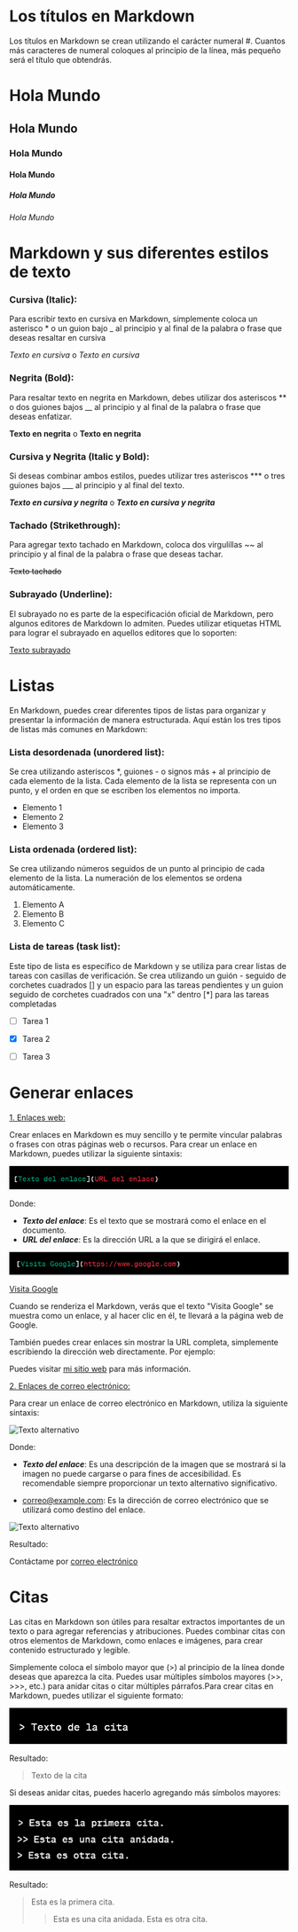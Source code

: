 # Los títulos en Markdown 
Los títulos en Markdown se crean utilizando el carácter numeral #. Cuantos más caracteres de numeral coloques al principio de la línea, más pequeño será el título que obtendrás.

# Hola Mundo
## Hola Mundo
### Hola Mundo
#### Hola Mundo
##### Hola Mundo
###### Hola Mundo



# Markdown y sus diferentes estilos de texto

### Cursiva (Italic):
 Para escribir texto en cursiva en Markdown, simplemente coloca un asterisco * o un guion bajo _ al principio y al final de la palabra o frase que deseas resaltar en cursiva

 *Texto en cursiva* o _Texto en cursiva_

 ### Negrita (Bold): 
 Para resaltar texto en negrita en Markdown, debes utilizar dos asteriscos ** o dos guiones bajos __ al principio y al final de la palabra o frase que deseas enfatizar. 

 **Texto en negrita** o __Texto en negrita__

 ### Cursiva y Negrita (Italic y Bold): 
 Si deseas combinar ambos estilos, puedes utilizar tres asteriscos *** o tres guiones bajos ___ al principio y al final del texto.

 ***Texto en cursiva y negrita*** o ___Texto en cursiva y negrita___

 ### Tachado (Strikethrough):
  Para agregar texto tachado en Markdown, coloca dos virgulillas ~~ al principio y al final de la palabra o frase que deseas tachar. 

  ~~Texto tachado~~

  ### Subrayado (Underline): 
  El subrayado no es parte de la especificación oficial de Markdown, pero algunos editores de Markdown lo admiten. Puedes utilizar etiquetas HTML <u></u> para lograr el subrayado en aquellos editores que lo soporten:

  <u>Texto subrayado</u>




  # Listas
  En Markdown, puedes crear diferentes tipos de listas para organizar y presentar la información de manera estructurada. Aquí están los tres tipos de listas más comunes en Markdown:

  ### Lista desordenada (unordered list): 
  Se crea utilizando asteriscos *, guiones - o signos más + al principio de cada elemento de la lista. Cada elemento de la lista se representa con un punto, y el orden en que se escriben los elementos no importa. 
  * Elemento 1
  * Elemento 2
  * Elemento 3 

  ### Lista ordenada (ordered list): 
  Se crea utilizando números seguidos de un punto al principio de cada elemento de la lista. La numeración de los elementos se ordena automáticamente.

  1. Elemento A
  2. Elemento B
  3. Elemento C

  ### Lista de tareas (task list):
   Este tipo de lista es específico de Markdown y se utiliza para crear listas de tareas con casillas de verificación. Se crea utilizando un guión - seguido de corchetes cuadrados [] y un espacio para las tareas pendientes y un guion seguido de corchetes cuadrados con una "x" dentro [*] para las tareas completadas

   - [ ] Tarea 1
   - [x] Tarea 2
   - [ ] Tarea 3


   # Generar enlaces 
   <u>1. Enlaces web:</u>

   Crear enlaces en Markdown es muy sencillo y te permite vincular palabras o frases con otras páginas web o recursos. Para crear un enlace en Markdown, puedes utilizar la siguiente sintaxis:

   ![Texto alternativo](img/enlace_URL.png)

   Donde:

   * ___Texto del enlace___: Es el texto que se mostrará como el enlace en el documento.
   * ___URL del enlace___: Es la dirección URL a la que se dirigirá el enlace.

   ![Texto alternativo](img/visita_google.png) 

   [Visita Google](https://www.google.com)

   Cuando se renderiza el Markdown, verás que el texto "Visita Google" se muestra como un enlace, y al hacer clic en él, te llevará a la página web de Google.

   También puedes crear enlaces sin mostrar la URL completa, simplemente escribiendo la dirección web directamente. Por ejemplo:

   Puedes visitar [mi sitio web](https://www.ejemplo.com) para más información.

   <u>2. Enlaces de correo electrónico:</u>

   Para crear un enlace de correo electrónico en Markdown, utiliza la siguiente sintaxis:
   
   ![Texto alternativo](img/enlaces_de_correo_electrónico.png)

   Donde:

   * ___Texto del enlace___: Es una descripción de la imagen que se mostrará si la imagen no puede cargarse o para fines de accesibilidad. Es recomendable siempre proporcionar un texto alternativo significativo.

   * correo@example.com: Es la dirección de correo electrónico que se utilizará como destino del enlace.
   

   ![Texto alternativo](img/enlaces_de_correo_electrónico2.png)

   Resultado:

   Contáctame por [correo electrónico](mailto:correo@example.com)

   # Citas
   Las citas en Markdown son útiles para resaltar extractos importantes de un texto o para agregar referencias y atribuciones. Puedes combinar citas con otros elementos de Markdown, como enlaces e imágenes, para crear contenido estructurado y legible.

   Simplemente coloca el símbolo mayor que (>) al principio de la línea donde deseas que aparezca la cita. Puedes usar múltiples símbolos mayores (>>, >>>, etc.) para anidar citas o citar múltiples párrafos.Para crear citas en Markdown, puedes utilizar el siguiente formato:

   ![cita](img/cita.png)

   Resultado:

   >Texto de la cita

   Si deseas anidar citas, puedes hacerlo agregando más símbolos mayores:

   ![cita2](img/cita2.png)

   Resultado:
   > Esta es la primera cita.
   >> Esta es una cita anidada.
   > Esta es otra cita.





   


   


   

  




